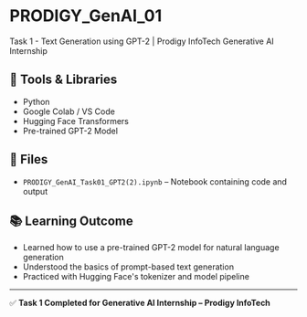 # PRODIGY_GenAI_01
Task 1 - Text Generation using GPT-2 | Prodigy InfoTech Generative AI Internship

## 🧰 Tools & Libraries
- Python
- Google Colab / VS Code
- Hugging Face Transformers
- Pre-trained GPT-2 Model

## 📁 Files
- `PRODIGY_GenAI_Task01_GPT2(2).ipynb` – Notebook containing code and output

## 📚 Learning Outcome
- Learned how to use a pre-trained GPT-2 model for natural language generation
- Understood the basics of prompt-based text generation
- Practiced with Hugging Face's tokenizer and model pipeline

---

✅ **Task 1 Completed for Generative AI Internship – Prodigy InfoTech**


